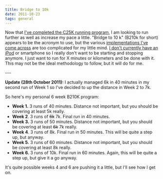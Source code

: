 ```yaml
---
title: Bridge to 10k
date: 2011-10-23
tags: general
---
```

<p>Now that <a title="Completed Couch To 5K" href="/posts/2011/completed-couch-to-5k/">I've completed the C25K running program</a>, I am looking to run further as well as increase my pace a little. "Bridge to 10 k" (B210k for short) appears to be the acronym to use, but the various <a title="Bridge to 10k program example" href="http://blog.c25kapp.com/about-bridge-to-10k/">implementations I've come across</a> are too complicated for my little mind. <a title="Completed Couch To 5K" href="/posts/2011/completed-couch-to-5k/">I don't currently have an iPod</a> or smartphone so I really don't want to be starting and stopping anymore. I just want to run for X minutes or kilometers and be done with it. This may not be the ideal methodology to follow, but it will do for me.</p>
---

<p><strong>Update (28th October 2011):</strong> I actually managed 6k in 40 minutes in my second run of Week 1 so I've decided to up the distance in Week 2 to 7k.</p>
<p>So here's my personal 6 week B210K program:</p>
<ul>
<li><strong>Week 1.</strong> 3 runs of 40 minutes. Distance not important, but you should be covering at least 5k really.</li>
<li><strong>Week 2</strong>. 3 runs of <del>6k</del> 7k. Final run in 40 minutes.</li>
<li><strong>Week 3.</strong> 3 runs of 50 minutes. Distance not important, but you should be covering at least <del>6k</del> 7k really.</li>
<li><strong>Week 4</strong>. 3 runs of 8k. Final run in 50 minutes. This will be quite a step up, but anyway.</li>
<li><strong>Week 5.</strong> 3 runs of 60 minutes. Distance not important, but you should be covering at least 8k really.</li>
<li><strong>Week 6.</strong> 3 runs of 10k. Final run in 60 minutes. Again, this will be quite a step up, but give it a go anyway.</li>
</ul>
<p>It's quite possible weeks 4 and 6 are pushing it a little, but I'll see how I get on.</p>